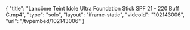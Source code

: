 {
    "title": "Lanc&ocirc;me Teint Idole Ultra Foundation Stick  SPF 21 - 220 Buff C.mp4",
    "type": "solo",
    "layout": "iframe-static",
    "videoId": "102143006",
    "url": "\/tvpembed\/102143006"
}